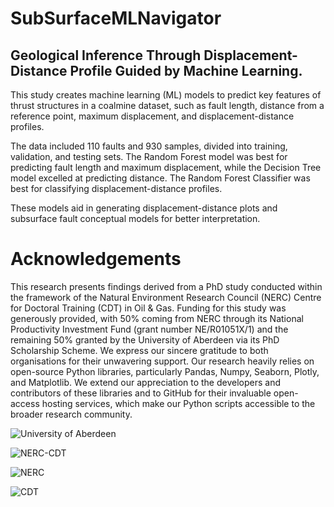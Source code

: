 # SubSurfaceMLNavigator
## Geological Inference Through Displacement-Distance Profile Guided by Machine Learning. 

This study creates machine learning (ML) models to predict key features of thrust structures in a coalmine dataset, such as fault length, distance from a reference point, maximum displacement, and displacement-distance profiles.

The data included 110 faults and 930 samples, divided into training, validation, and testing sets. The Random Forest model was best for predicting fault length and maximum displacement, while the Decision Tree model excelled at predicting distance. The Random Forest Classifier was best for classifying displacement-distance profiles.

These models aid in generating displacement-distance plots and subsurface fault conceptual models for better interpretation.

Acknowledgements 
=================
This research presents findings derived from a PhD study conducted within the framework of the Natural Environment Research Council (NERC) Centre for Doctoral Training (CDT) in Oil & Gas. Funding for this study was generously provided, with 50% coming from NERC through its National Productivity Investment Fund (grant number NE/R01051X/1) and the remaining 50% granted by the University of Aberdeen via its PhD Scholarship Scheme. We express our sincere gratitude to both organisations for their unwavering support. Our research heavily relies on open-source Python libraries, particularly Pandas, Numpy, Seaborn, Plotly, and Matplotlib. We extend our appreciation to the developers and contributors of these libraries and to GitHub for their invaluable open-access hosting services, which make our Python scripts accessible to the broader research community.

![University of Aberdeen](https://i.imgur.com/PILyj4m.jpg)

![NERC-CDT](https://nerc-cdt-oil-and-gas.ac.uk/wp-content/uploads/news/2015-news-NERC-funding.jpg)

![NERC](https://auracdt.hull.ac.uk/wp-content/uploads/2019/11/UKRI_NER_Council-Logo_Horiz-RGB.png)

![CDT](https://i.imgur.com/QDOhcN3.png)
